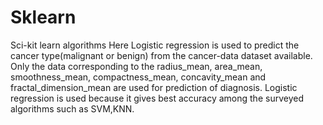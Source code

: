 # Sklearn
Sci-kit learn algorithms
Here Logistic regression is used to predict the cancer type(malignant or benign) from the cancer-data dataset available.
Only the data corresponding to the radius_mean, area_mean, smoothness_mean, compactness_mean, concavity_mean and fractal_dimension_mean are used for prediction of diagnosis.
Logistic regression is used because it gives best accuracy among the surveyed algorithms such as SVM,KNN.

